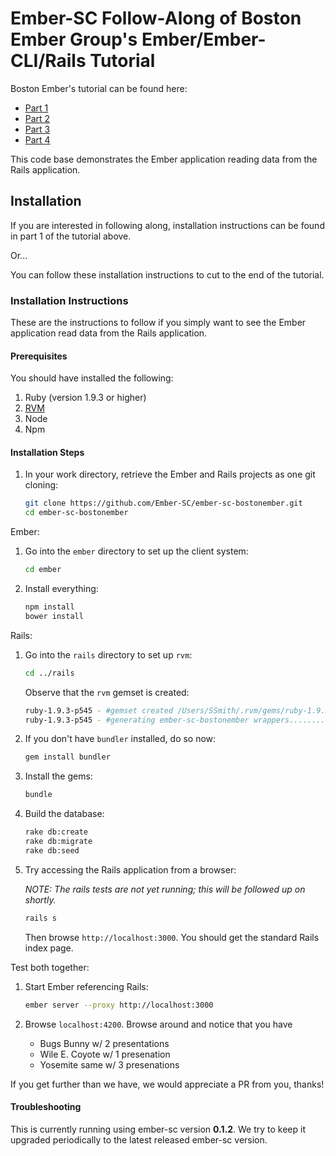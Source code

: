 # Ember-SC Follow-Along of Boston Ember Group's Ember/Ember-CLI/Rails Tutorial

Boston Ember's tutorial can be found here:

* [Part 1](http://reefpoints.dockyard.com/2014/05/07/building-an-ember-app-with-rails-part-1.html)
* [Part 2](http://reefpoints.dockyard.com/2014/05/08/building-an-ember-app-with-rails-part-2.html)
* [Part 3](http://reefpoints.dockyard.com/2014/05/09/building-an-ember-app-with-rails-part-3.html)
* [Part 4](http://reefpoints.dockyard.com/2014/05/31/building-an-ember-app-with-rails-part-4.html)

This code base demonstrates the Ember application reading data from the Rails application.

## Installation

If you are interested in following along, installation instructions can be found in part 1 of the tutorial above.

Or...

You can follow these installation instructions to cut to the end of the tutorial.

### Installation Instructions

These are the instructions to follow if you simply want to see the Ember application read data from the Rails application.

#### Prerequisites

You should have installed the following:

1.  Ruby (version 1.9.3 or higher)
1.  [RVM](http://rvm.io)
1.  Node
1.  Npm

#### Installation Steps


1.  In your work directory, retrieve the Ember and Rails projects as one git cloning:

    ```bash
    git clone https://github.com/Ember-SC/ember-sc-bostonember.git
    cd ember-sc-bostonember
    ```
    
Ember:

1.  Go into the `ember` directory to set up the client system:

    ```bash
    cd ember
    ```

1.  Install everything:

    ```bash
    npm install
    bower install
    ```
    
Rails:

1.  Go into the `rails` directory to set up `rvm`:

    ```bash
    cd ../rails
    ```

    Observe that the `rvm` gemset is created:
    
    ```bash
    ruby-1.9.3-p545 - #gemset created /Users/SSmith/.rvm/gems/ruby-1.9.3-p545@ember-sc-bostonember
    ruby-1.9.3-p545 - #generating ember-sc-bostonember wrappers...........
    ```

1.  If you don't have `bundler` installed, do so now:

    ```bash
    gem install bundler
    ```

1.  Install the gems:

    ```bash
    bundle
    ```
    
1.  Build the database:

    ```bash
    rake db:create
    rake db:migrate
    rake db:seed
    ```

1.  Try accessing the Rails application from a browser:

    *NOTE: The rails tests are not yet running; this will be followed up on shortly.*
    
    ```bash
    rails s
    ```
    
    Then browse `http://localhost:3000`.  You should get the standard Rails index page.
    
Test both together:

1.  Start Ember referencing Rails:

    ```bash
    ember server --proxy http://localhost:3000
    ```
    
1.  Browse `localhost:4200`.  Browse around and notice that you have

    * Bugs Bunny w/ 2 presentations
    * Wile E. Coyote w/ 1 presenation
    * Yosemite same w/ 3 presenations

If you get further than we have, we would appreciate a PR from you, thanks!

#### Troubleshooting

This is currently running using ember-sc version **0.1.2**.
We try to keep it upgraded periodically to the latest released ember-sc version.
